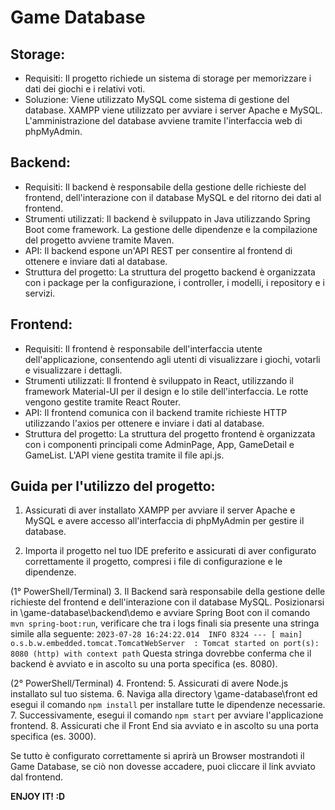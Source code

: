 # Game Database

## Storage:
* Requisiti: Il progetto richiede un sistema di storage per memorizzare i dati dei giochi e i relativi voti.
* Soluzione: Viene utilizzato MySQL come sistema di gestione del database. XAMPP viene utilizzato per avviare i server Apache e MySQL.
L'amministrazione del database avviene tramite l'interfaccia web di phpMyAdmin.

## Backend:
* Requisiti: Il backend è responsabile della gestione delle richieste del frontend, dell'interazione con il database MySQL e del ritorno dei dati al frontend.
* Strumenti utilizzati: Il backend è sviluppato in Java utilizzando Spring Boot come framework. La gestione delle dipendenze e la compilazione del progetto avviene tramite Maven.
* API: Il backend espone un'API REST per consentire al frontend di ottenere e inviare dati al database.
* Struttura del progetto: La struttura del progetto backend è organizzata con i package per la configurazione, i controller, i modelli, i repository e i servizi.

## Frontend:
* Requisiti: Il frontend è responsabile dell'interfaccia utente dell'applicazione, consentendo agli utenti di visualizzare i giochi, votarli e visualizzare i dettagli.
* Strumenti utilizzati: Il frontend è sviluppato in React, utilizzando il framework Material-UI per il design e lo stile dell'interfaccia. Le rotte vengono gestite tramite React Router.
* API: Il frontend comunica con il backend tramite richieste HTTP utilizzando l'axios per ottenere e inviare i dati al database.
* Struttura del progetto: La struttura del progetto frontend è organizzata con i componenti principali come AdminPage, App, GameDetail e GameList. L'API viene gestita tramite il file api.js.

## Guida per l'utilizzo del progetto:

1. Assicurati di aver installato XAMPP per avviare il server Apache e MySQL e avere accesso all'interfaccia di phpMyAdmin per gestire il database.

2. Importa il progetto nel tuo IDE preferito e assicurati di aver configurato correttamente il progetto, compresi i file di configurazione e le dipendenze.

(1° PowerShell/Terminal)
3. Il Backend sarà responsabile della gestione delle richieste del frontend e dell'interazione con il database MySQL. 
Posizionarsi in \game-database\backend\demo e avviare Spring Boot con il comando ```mvn spring-boot:run```, verificare che tra i logs finali sia presente una stringa simile alla seguente:
```2023-07-28 16:24:22.014  INFO 8324 --- [ main] o.s.b.w.embedded.tomcat.TomcatWebServer  : Tomcat started on port(s): 8080 (http) with context path``` 
Questa stringa dovrebbe conferma che il backend è avviato e in ascolto su una porta specifica (es. 8080).

(2° PowerShell/Terminal)
4. Frontend:
5. Assicurati di avere Node.js installato sul tuo sistema.
6. Naviga alla directory \game-database\front ed esegui il comando ```npm install``` per installare tutte le dipendenze necessarie.
7. Successivamente, esegui il comando ```npm start``` per avviare l'applicazione frontend.
8. Assicurati che il Front End sia avviato e in ascolto su una porta specifica (es. 3000).

Se tutto è configurato correttamente si aprirà un Browser mostrandoti il Game Database, se ciò non dovesse accadere, puoi cliccare il 
link avviato dal frontend.

**ENJOY IT! :D**
